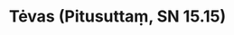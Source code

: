 ---
layout: page
title: 'Tėvas (Pitusuttaṃ, SN 15.15)'
category: susijusios suttos
index: Samsara
sortIndex: 15015
tags:
  - Samsara
suttacentral: sn15.15
---